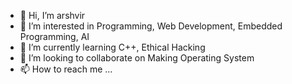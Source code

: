 - 👋 Hi, I’m arshvir
- 👀 I’m interested in Programming, Web Development, Embedded Programming, AI
- 🌱 I’m currently learning C++, Ethical Hacking
- 💞️ I’m looking to collaborate on Making Operating System
- 📫 How to reach me ...

<!---
avarshvir/avarshvir is a ✨ special ✨ repository because its `README.md` (this file) appears on your GitHub profile.
You can click the Preview link to take a look at your changes.
--->
